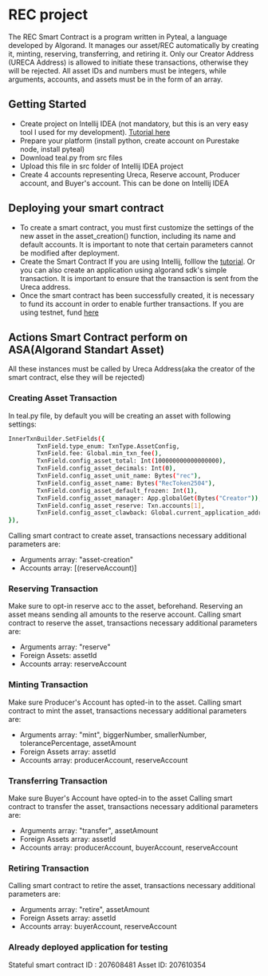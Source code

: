 # REC project

The REC Smart Contract is a program written in Pyteal, a language developed by Algorand. It manages our asset/REC automatically by creating it, minting, reserving, transferring, and retiring it. Only our Creator Address (URECA Address) is allowed to initiate these transactions, otherwise they will be rejected. All asset IDs and numbers must be integers, while arguments, accounts, and assets must be in the form of an array. 


## Getting Started

- Create project on Intellij IDEA (not mandatory, but this is an very easy tool I used for my development). [Tutorial here](https://developer.algorand.org/articles/making-development-easier-algodea-intellij-plugin/)
- Prepare your platform (install python, create account on Purestake node, install pyteal)
- Download teal.py from src files
- Upload this file in src folder of Intellij IDEA project
- Create 4 accounts representing Ureca, Reserve account, Producer account, and Buyer's account. This can be done on Intellij IDEA

## Deploying your smart contract
- To create a smart contract, you must first customize the settings of the new asset in the asset_creation() function, including its name and default accounts. It is important to note that certain parameters cannot be modified after deployment.
- Create the Smart Contract If you are using Intellij, folllow the [tutorial](https://developer.algorand.org/articles/making-development-easier-algodea-intellij-plugin/). Or you can also create an application using algorand sdk's simple transaction. It is important to ensure that the transaction is sent from the Ureca address.
- Once the smart contract has been successfully created, it is necessary to fund its account in order to enable further transactions. If you are using testnet, fund [here](https://bank.testnet.algorand.network/)

## Actions Smart Contract perform on ASA(Algorand Standart Asset)
All these instances must be called by Ureca Address(aka the creator of the smart contract, else they will be rejected)

### Creating Asset Transaction

In teal.py file, by default you will be creating an asset with following settings: 


```sh
InnerTxnBuilder.SetFields({
        TxnField.type_enum: TxnType.AssetConfig,
        TxnField.fee: Global.min_txn_fee(),
        TxnField.config_asset_total: Int(100000000000000000),
        TxnField.config_asset_decimals: Int(0),
        TxnField.config_asset_unit_name: Bytes("rec"),
        TxnField.config_asset_name: Bytes("RecToken2504"),
        TxnField.config_asset_default_frozen: Int(1),
        TxnField.config_asset_manager: App.globalGet(Bytes("Creator")),
        TxnField.config_asset_reserve: Txn.accounts[1],
        TxnField.config_asset_clawback: Global.current_application_address()
}),
```


Calling smart contract to create asset, transactions necessary additional parameters are:
- Arguments array: "asset-creation"
- Accounts array: [(reserveAccount)]


### Reserving Transaction

Make sure to opt-in reserve acc to the asset, beforehand. Reserving an asset means sending all amounts to the reserve account.
Calling smart contract to reserve the asset, transactions necessary additional parameters are:

- Arguments array: "reserve"
- Foreign Assets: assetId
- Accounts array: reserveAccount

### Minting Transaction

Make sure Producer's Account has opted-in to the asset.
Calling smart contract to mint the asset, transactions necessary additional parameters are:

- Arguments array: "mint", biggerNumber, smallerNumber, tolerancePercentage, assetAmount
- Foreign Assets array: assetId
- Accounts array:  producerAccount, reserveAccount

### Transferring Transaction

Make sure Buyer's Account have opted-in to the asset
Calling smart contract to transfer the asset, transactions necessary additional parameters are:

- Arguments array: "transfer", assetAmount
- Foreign Assets array: assetId
- Accounts array: producerAccount, buyerAccount, reserveAccount

### Retiring Transaction
Calling smart contract to retire the asset, transactions necessary additional parameters are:

- Arguments array: "retire", assetAmount 
- Foreign Assets array: assetId
- Accounts array: buyerAccount, reserveAccount

### Already deployed application for testing

Stateful smart contract ID : 207608481
Asset ID: 207610354
